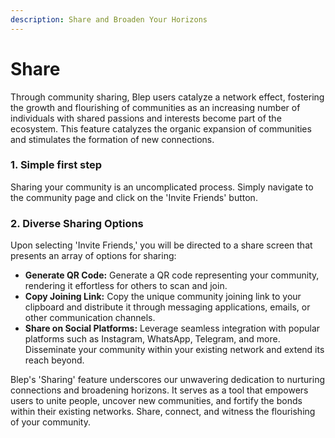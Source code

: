 ```yaml
---
description: Share and Broaden Your Horizons
---
```


# Share

Through community sharing, Blep users catalyze a network effect, fostering the growth and flourishing of communities as an increasing number of individuals with shared passions and interests become part of the ecosystem. This feature catalyzes the organic expansion of communities and stimulates the formation of new connections.

### 1. Simple first step

Sharing your community is an uncomplicated process. Simply navigate to the community page and click on the 'Invite Friends' button.

### **2. Diverse Sharing Options**

Upon selecting 'Invite Friends,' you will be directed to a share screen that presents an array of options for sharing:

* **Generate QR Code:** Generate a QR code representing your community, rendering it effortless for others to scan and join.
* **Copy Joining Link:** Copy the unique community joining link to your clipboard and distribute it through messaging applications, emails, or other communication channels.
* **Share on Social Platforms:** Leverage seamless integration with popular platforms such as Instagram, WhatsApp, Telegram, and more. Disseminate your community within your existing network and extend its reach beyond.

Blep's 'Sharing' feature underscores our unwavering dedication to nurturing connections and broadening horizons. It serves as a tool that empowers users to unite people, uncover new communities, and fortify the bonds within their existing networks. Share, connect, and witness the flourishing of your community.
